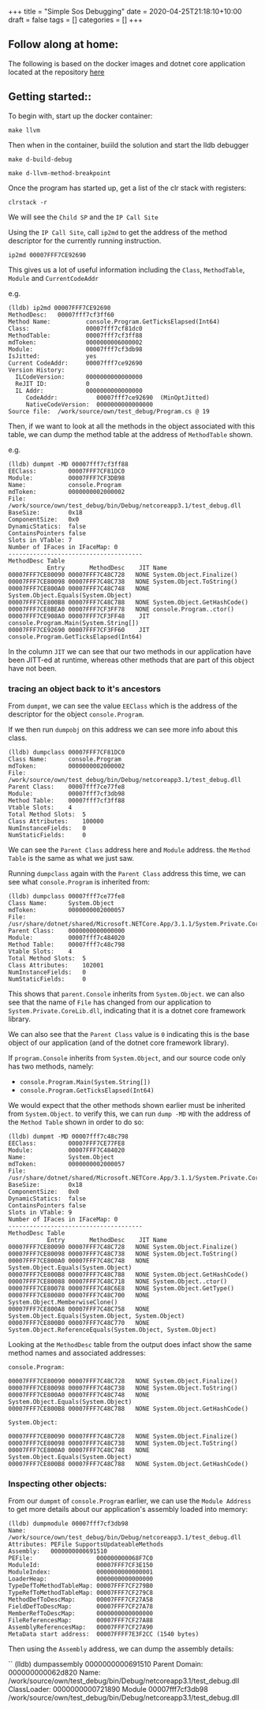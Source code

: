 +++
title = "Simple Sos Debugging"
date = 2020-04-25T21:18:10+10:00
draft = false
tags = []
categories = []
+++

## Follow along at home:

The following is based on the docker images and dotnet core application located at the repository [here](https://github.com/wilvk/dotnet-sos)

## Getting started::

To begin with, start up the docker container:

```
make llvm
```

Then when in the container, buiild the solution and start the lldb debugger

```
make d-build-debug

make d-llvm-method-breakpoint

```

Once the program has started up, get a list of the clr stack with registers:

```
clrstack -r
```

We will see the `Child SP` and the `IP Call Site`

Using the `IP Call Site`, call `ip2md` to get the address of the method descriptor for the currently running instruction.

```
ip2md 00007FFF7CE92690
```

This gives us a lot of useful information including the `Class`, `MethodTable`, `Module` and `CurrentCodeAddr`

e.g.

```
(lldb) ip2md 00007FFF7CE92690
MethodDesc:   00007fff7cf3ff60
Method Name:          console.Program.GetTicksElapsed(Int64)
Class:                00007fff7cf81dc0
MethodTable:          00007fff7cf3ff88
mdToken:              0000000006000002
Module:               00007fff7cf3db98
IsJitted:             yes
Current CodeAddr:     00007fff7ce92690
Version History:
  ILCodeVersion:      0000000000000000
  ReJIT ID:           0
  IL Addr:            0000000000000000
     CodeAddr:           00007fff7ce92690  (MinOptJitted)
     NativeCodeVersion:  0000000000000000
Source file:  /work/source/own/test_debug/Program.cs @ 19
```


Then, if we want to look at all the methods in the object associated with this table, we can dump the method table at the address of `MethodTable` shown.

e.g.

```
(lldb) dumpmt -MD 00007fff7cf3ff88
EEClass:         00007FFF7CF81DC0
Module:          00007FFF7CF3DB98
Name:            console.Program
mdToken:         0000000002000002
File:            /work/source/own/test_debug/bin/Debug/netcoreapp3.1/test_debug.dll
BaseSize:        0x18
ComponentSize:   0x0
DynamicStatics:  false
ContainsPointers false
Slots in VTable: 7
Number of IFaces in IFaceMap: 0
--------------------------------------
MethodDesc Table
           Entry       MethodDesc    JIT Name
00007FFF7CE80090 00007FFF7C48C728   NONE System.Object.Finalize()
00007FFF7CE80098 00007FFF7C48C738   NONE System.Object.ToString()
00007FFF7CE800A0 00007FFF7C48C748   NONE System.Object.Equals(System.Object)
00007FFF7CE800B8 00007FFF7C48C788   NONE System.Object.GetHashCode()
00007FFF7CE8BEA0 00007FFF7CF3FF78   NONE console.Program..ctor()
00007FFF7CE908A0 00007FFF7CF3FF48    JIT console.Program.Main(System.String[])
00007FFF7CE92690 00007FFF7CF3FF60    JIT console.Program.GetTicksElapsed(Int64)
```

In the column `JIT` we can see that our two methods in our application have been JITT-ed at runtime, whereas other methods that are part of this object have not been.

### tracing an object back to it's ancestors

From `dumpmt`, we can see the value `EEClass` which is the address of the descriptor for the object `console.Program`.

If we then run `dumpobj` on this address we can see more info about this class.

```
(lldb) dumpclass 00007FFF7CF81DC0
Class Name:      console.Program
mdToken:         0000000002000002
File:            /work/source/own/test_debug/bin/Debug/netcoreapp3.1/test_debug.dll
Parent Class:    00007fff7ce77fe8
Module:          00007fff7cf3db98
Method Table:    00007fff7cf3ff88
Vtable Slots:    4
Total Method Slots:  5
Class Attributes:    100000
NumInstanceFields:   0
NumStaticFields:     0
```

We can see the `Parent Class` address here and `Module` address. the `Method Table` is the same as what we just saw.

Running `dumpclass` again with the `Parent Class` address this time, we can see what `console.Program` is inherited from:

```
(lldb) dumpclass 00007fff7ce77fe8
Class Name:      System.Object
mdToken:         0000000002000057
File:            /usr/share/dotnet/shared/Microsoft.NETCore.App/3.1.1/System.Private.CoreLib.dll
Parent Class:    0000000000000000
Module:          00007fff7c484020
Method Table:    00007fff7c48c798
Vtable Slots:    4
Total Method Slots:  5
Class Attributes:    102001
NumInstanceFields:   0
NumStaticFields:     0
```

This shows that `parent.Console` inherits from `System.Object`. we can also see that the name of `File` has changed from our application to `System.Private.CoreLib.dll`, indicating that it is a dotnet core framework library.

We can also see that the `Parent Class` value is `0` indicating this is the base object of our application (and of the dotnet core framework library).

If `program.Console` inherits from `System.Object`, and our source code only has two methods, namely:

- `console.Program.Main(System.String[])`
- `console.Program.GetTicksElapsed(Int64)`

We would expect that the other methods shown earlier must be inherited from `System.Object`. to verify this, we can run `dump -MD` with the address of the `Method Table` shown in order to do so:

```
(lldb) dumpmt -MD 00007fff7c48c798
EEClass:         00007FFF7CE77FE8
Module:          00007FFF7C484020
Name:            System.Object
mdToken:         0000000002000057
File:            /usr/share/dotnet/shared/Microsoft.NETCore.App/3.1.1/System.Private.CoreLib.dll
BaseSize:        0x18
ComponentSize:   0x0
DynamicStatics:  false
ContainsPointers false
Slots in VTable: 9
Number of IFaces in IFaceMap: 0
--------------------------------------
MethodDesc Table
           Entry       MethodDesc    JIT Name
00007FFF7CE80090 00007FFF7C48C728   NONE System.Object.Finalize()
00007FFF7CE80098 00007FFF7C48C738   NONE System.Object.ToString()
00007FFF7CE800A0 00007FFF7C48C748   NONE System.Object.Equals(System.Object)
00007FFF7CE800B8 00007FFF7C48C788   NONE System.Object.GetHashCode()
00007FFF7CE80088 00007FFF7C48C718   NONE System.Object..ctor()
00007FFF7CE80078 00007FFF7C48C6E8   NONE System.Object.GetType()
00007FFF7CE80080 00007FFF7C48C700   NONE System.Object.MemberwiseClone()
00007FFF7CE800A8 00007FFF7C48C758   NONE System.Object.Equals(System.Object, System.Object)
00007FFF7CE800B0 00007FFF7C48C770   NONE System.Object.ReferenceEquals(System.Object, System.Object)
```

Looking at the `MethodDesc` table from the output does infact show the same method names and associated addresses:

```
console.Program:

00007FFF7CE80090 00007FFF7C48C728   NONE System.Object.Finalize()
00007FFF7CE80098 00007FFF7C48C738   NONE System.Object.ToString()
00007FFF7CE800A0 00007FFF7C48C748   NONE System.Object.Equals(System.Object)
00007FFF7CE800B8 00007FFF7C48C788   NONE System.Object.GetHashCode()

System.Object:

00007FFF7CE80090 00007FFF7C48C728   NONE System.Object.Finalize()
00007FFF7CE80098 00007FFF7C48C738   NONE System.Object.ToString()
00007FFF7CE800A0 00007FFF7C48C748   NONE System.Object.Equals(System.Object)
00007FFF7CE800B8 00007FFF7C48C788   NONE System.Object.GetHashCode()

```

### Inspecting other objects:


From our `dumpmt` of `console.Program` earlier, we can use the `Module Address` to get more details about our application's assembly loaded into memory:

```
(lldb) dumpmodule 00007fff7cf3db98
Name:       /work/source/own/test_debug/bin/Debug/netcoreapp3.1/test_debug.dll
Attributes: PEFile SupportsUpdateableMethods
Assembly:   0000000000691510
PEFile:                  000000000068F7C0
ModuleId:                00007FFF7CF3E150
ModuleIndex:             0000000000000001
LoaderHeap:              0000000000000000
TypeDefToMethodTableMap: 00007FFF7CF279B0
TypeRefToMethodTableMap: 00007FFF7CF279C8
MethodDefToDescMap:      00007FFF7CF27A58
FieldDefToDescMap:       00007FFF7CF27A78
MemberRefToDescMap:      0000000000000000
FileReferencesMap:       00007FFF7CF27A88
AssemblyReferencesMap:   00007FFF7CF27A90
MetaData start address:  00007FFFF7E3F2CC (1540 bytes)
```

Then using the `Assembly` address, we can dump the assembly details:

``
(lldb) dumpassembly 0000000000691510
Parent Domain:      000000000062d820
Name:               /work/source/own/test_debug/bin/Debug/netcoreapp3.1/test_debug.dll
ClassLoader:        0000000000721890
  Module
  00007fff7cf3db98    /work/source/own/test_debug/bin/Debug/netcoreapp3.1/test_debug.dll

```
